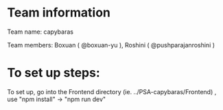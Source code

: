 # Team information
Team name: capybaras

Team members: Boxuan ( @boxuan-yu ), Roshini ( @pushparajanroshini )

# To set up steps:
To set up, go into the Frontend directory (ie. ../PSA-capybaras/Frontend) , use "npm install" -> "npm run dev"
